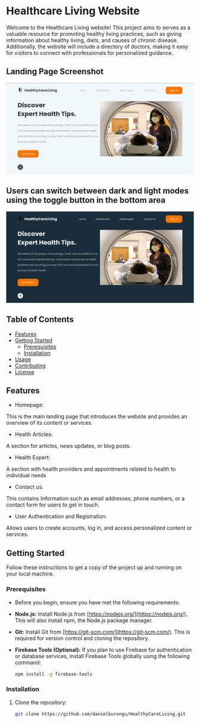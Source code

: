 # Healthcare Living Website

Welcome to the Healthcare Living website! This project aims to serves as a valuable resource for promoting healthy living practices, such as giving information about healthy living, diets, and causes of chronic disease. Additionally, the website will include a directory of doctors, making it easy for visitors to connect with professionals for personalized guidance.

## Landing Page Screenshot
![Landing Page Screenshot](images/landing.png)
## Users can switch between dark and light modes using the toggle button in the bottom area
![Users can switch between dark](images/landing2.png)

## Table of Contents
- [Features](#features)
- [Getting Started](#getting-started)
  - [Prerequisites](#prerequisites)
  - [Installation](#installation)
- [Usage](#usage)
- [Contributing](#contributing)
- [License](#license)

## Features
- Homepage:

This is the main landing page that introduces the website and provides an overview of its content or services.

- Health Articles:

A section for articles, news updates, or blog posts.

- Health Expert:

A section with health providers and appointments related to health to individual needs

- Contact us:

This contains Information such as email addresses, phone numbers, or a contact form for users to get in touch.

- User Authentication and Registration:

Allows users to create accounts, log in, and access personalized content or services.

## Getting Started
Follow these instructions to get a copy of the project up and running on your local machine.

### Prerequisites
- Before you begin, ensure you have met the following requirements:

- **Node.js:** Install Node.js from [https://nodejs.org/](https://nodejs.org/). This will also install npm, the Node.js package manager.

- **Git:** Install Git from [https://git-scm.com/](https://git-scm.com/). This is required for version control and cloning the repository.

- **Firebase Tools (Optional):** If you plan to use Firebase for authentication or database services, install Firebase Tools globally using the following command:
  ```bash
  npm install -g firebase-tools

### Installation
1. Clone the repository:
   ```bash
   git clone https://github.com/danielburongu/HealthyCareLiving.git